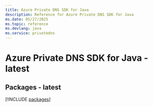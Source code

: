 ```yaml
---
title: Azure Private DNS SDK for Java
description: Reference for Azure Private DNS SDK for Java
ms.date: 05/27/2025
ms.topic: reference
ms.devlang: java
ms.service: privatedns
---
```

# Azure Private DNS SDK for Java - latest
## Packages - latest
[!INCLUDE [packages](private-dns-index.md)]
